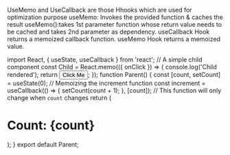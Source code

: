 UseMemo and UseCallback are those Hhooks which are used for optimization purpose
useMemo: Invokes the provided function & caches the result
useMemo():takes 1st parameter function whose return value  needs to be cached and takes 2nd parameter as dependency.
useCallback Hook returns a memoized callback function.
 useMemo Hook returns a memoized value.


import React, { useState, useCallback } from 'react';
// A simple child component
const Child = React.memo(({ onClick }) => {
  console.log('Child rendered');
  return <button onClick={onClick}>Click Me</button>;
});
function Parent() {
  const [count, setCount] = useState(0);
  // Memoizing the increment function
  const increment = useCallback(() => {
    setCount(count + 1);
  }, [count]); // This function will only change when `count` changes
  return (
    <div>
      <h1>Count: {count}</h1>
      <Child onClick={increment} />
    </div>
  );
}
export default Parent;
